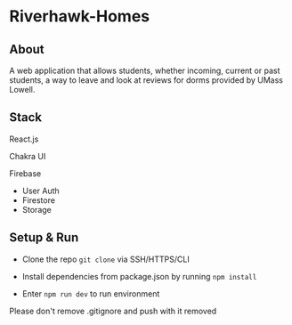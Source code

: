 # Riverhawk-Homes

## About
A web application that allows students, whether incoming, current or past students, a way to leave and look at reviews for dorms provided by UMass Lowell.
## Stack
React.js

Chakra UI

Firebase
- User Auth
- Firestore
- Storage
## Setup & Run

- Clone the repo `git clone` via SSH/HTTPS/CLI
- Install dependencies from package.json by running `npm install`

- Enter `npm run dev` to run environment

Please don't remove .gitignore and push with it removed
